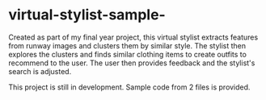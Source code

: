 # virtual-stylist-sample-

Created as part of my final year project, this virtual stylist extracts features from runway images and clusters them by similar style. The stylist then explores the clusters and finds similar clothing items to create outfits to recommend to the user. The user then provides feedback and the stylist's search is adjusted.

This project is still in development. Sample code from 2 files is provided.
